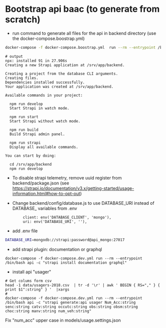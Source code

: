# Bootstrap api baac (to generate from scratch)

* run command to generate all files for the api in backend directory (use the docker-compose.boostrap.yml)

```bash
docker-compose -f docker-compose.boostrap.yml  run --rm --entrypoint /bin/bash api -c "npx create-strapi-app backend --quickstart --no-run --use-npm --dbclient mongo --dbhost mongoapi --dbport 27017 --dbname baac --dbusername strapi --dbpassword password"
```

```
# output
npx: installed 91 in 27.906s
Creating a new Strapi application at /srv/app/backend.

Creating a project from the database CLI arguments.
Creating files.
Dependencies installed successfully.                                                                                                                                                                                                                                                                                                        Your application was created at /srv/app/backend.

Available commands in your project:

  npm run develop
  Start Strapi in watch mode.

  npm run start
  Start Strapi without watch mode.

  npm run build
  Build Strapi admin panel.

  npm run strapi
  Display all available commands.

You can start by doing:

  cd /srv/app/backend
  npm run develop
```

* To disable strapi telemetry, remove uuid register from backend/package.json (see https://strapi.io/documentation/v3.x/getting-started/usage-information.html#how-to-opt-out)

* Change backend/config/database.js to use DATABASE_URI instead of DATABASE_ variables from .env
```
        client: env('DATABASE_CLIENT', 'mongo'),
        uri: env('DATABASE_URI', ''),
```

* add .env file
```bash
DATABASE_URI=mongodb://strapi:password@api_mongo:27017
```

* add strapi plugin:  documentation or graphql
```
docker-compose -f docker-compose.dev.yml run --rm --entrypoint /bin/bash api -c "strapi install documentation graphql"
```

* install api "usager"
```
# Get colums form csv
head -1 data/usagers-2018.csv  | tr -d '\r' | awk ' BEGIN { RS="," } { print $1":string" } '  |xargs
# 
docker-compose -f docker-compose.dev.yml run --rm --entrypoint /bin/bash api -c "strapi generate:api usager Num_Acc:string senc:string catv:string occutc:string obs:string obsm:string choc:string manv:string num_veh:string"
```
Fix "num_acc" upper case in models/usage.settings.json
